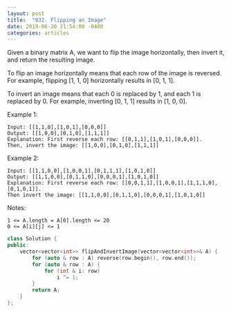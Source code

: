 ```yaml
---
layout: post
title:  "832. Flipping an Image"
date: 2019-06-20 21:54:00 -0400
categories: articles
---
```

Given a binary matrix A, we want to flip the image horizontally, then invert it, and return the resulting image.

To flip an image horizontally means that each row of the image is reversed.  For example, flipping [1, 1, 0] horizontally results in [0, 1, 1].

To invert an image means that each 0 is replaced by 1, and each 1 is replaced by 0. For example, inverting [0, 1, 1] results in [1, 0, 0].

Example 1:
```
Input: [[1,1,0],[1,0,1],[0,0,0]]
Output: [[1,0,0],[0,1,0],[1,1,1]]
Explanation: First reverse each row: [[0,1,1],[1,0,1],[0,0,0]].
Then, invert the image: [[1,0,0],[0,1,0],[1,1,1]]
```
Example 2:
```
Input: [[1,1,0,0],[1,0,0,1],[0,1,1,1],[1,0,1,0]]
Output: [[1,1,0,0],[0,1,1,0],[0,0,0,1],[1,0,1,0]]
Explanation: First reverse each row: [[0,0,1,1],[1,0,0,1],[1,1,1,0],[0,1,0,1]].
Then invert the image: [[1,1,0,0],[0,1,1,0],[0,0,0,1],[1,0,1,0]]
```
Notes:
```
1 <= A.length = A[0].length <= 20
0 <= A[i][j] <= 1
```
```c++
class Solution {
public:
    vector<vector<int>> flipAndInvertImage(vector<vector<int>>& A) {
        for (auto & row : A) reverse(row.begin(), row.end());
        for (auto & row : A) {
        	for (int & i: row) 
        		i ^= 1;
        }
        return A;
    }
};
```